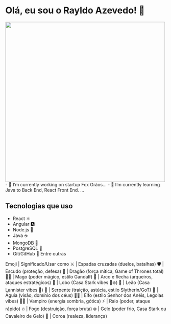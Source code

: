 # Olá, eu sou o Rayldo Azevedo! 👋

<img src="[https://link-do-gif.gif](https://media4.giphy.com/media/v1.Y2lkPTc5MGI3NjExb3h2Y2oxMWJiZHd2dTd5ZWJobmkwZGFnOGhmems4dXk2aDNkMmZ3byZlcD12MV9pbnRlcm5hbF9naWZfYnlfaWQmY3Q9Zw/3oEjI1erPMTMBFmNHi/giphy.gif)" width="500px" />
- 🔭 I’m currently working on startup Fox Grãos...
- 🌱 I’m currently learning Java to Back End, React Front End. ...

## Tecnologias que uso
- React ⚛️
- Angular 🅰️
- Node.js 🚀
- Java ☕
- MongoDB 🍃
- PostgreSQL 🐘
- Git/GitHub 🖖
Entre outras


Emoji | Significado/Usar como
⚔️ | Espadas cruzadas (duelos, batalhas)
🛡️ | Escudo (proteção, defesa)
🐉 | Dragão (força mítica, Game of Thrones total)
🧙‍♂️ | Mago (poder mágico, estilo Gandalf)
🏹 | Arco e flecha (arqueiros, ataques estratégicos)
🐺 | Lobo (Casa Stark vibes 🐺❄️)
🦁 | Leão (Casa Lannister vibes 🦁)
🐍 | Serpente (traição, astúcia, estilo Slytherin/GoT)
🦅 | Águia (visão, domínio dos céus)
🧝‍♂️ | Elfo (estilo Senhor dos Anéis, Legolas vibes)
🧛‍♂️ | Vampiro (energia sombria, gótica)
⚡ | Raio (poder, ataque rápido)
🔥 | Fogo (destruição, força bruta)
❄️ | Gelo (poder frio, Casa Stark ou Cavaleiro de Gelo)
👑 | Coroa (realeza, liderança)
